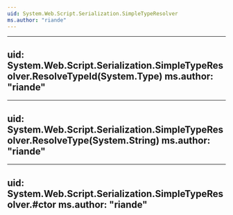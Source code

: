 ```yaml
---
uid: System.Web.Script.Serialization.SimpleTypeResolver
ms.author: "riande"
---
```


---
uid: System.Web.Script.Serialization.SimpleTypeResolver.ResolveTypeId(System.Type)
ms.author: "riande"
---

---
uid: System.Web.Script.Serialization.SimpleTypeResolver.ResolveType(System.String)
ms.author: "riande"
---

---
uid: System.Web.Script.Serialization.SimpleTypeResolver.#ctor
ms.author: "riande"
---
